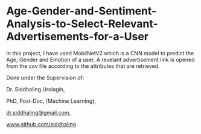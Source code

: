 # Age-Gender-and-Sentiment-Analysis-to-Select-Relevant-Advertisements-for-a-User
In this project, I have used MobilNetV2 which is a CNN model to predict the Age, Gender and Emotion of a user. 
A revelant advertisement link is opened from the csv file according to the attributes that are retrieved. 



Done under the Supervision of:

Dr. Siddhaling Urolagin,

PhD, Post-Doc, (Machine Learning),

dr.siddhaling@gmail.com,

www.github.com/siddhaling

